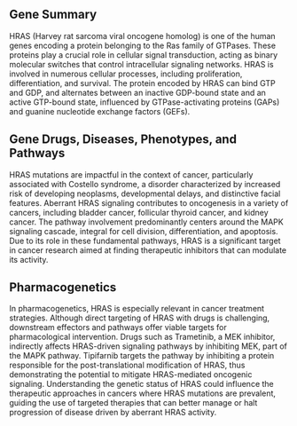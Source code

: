 ## Gene Summary
HRAS (Harvey rat sarcoma viral oncogene homolog) is one of the human genes encoding a protein belonging to the Ras family of GTPases. These proteins play a crucial role in cellular signal transduction, acting as binary molecular switches that control intracellular signaling networks. HRAS is involved in numerous cellular processes, including proliferation, differentiation, and survival. The protein encoded by HRAS can bind GTP and GDP, and alternates between an inactive GDP-bound state and an active GTP-bound state, influenced by GTPase-activating proteins (GAPs) and guanine nucleotide exchange factors (GEFs).

## Gene Drugs, Diseases, Phenotypes, and Pathways
HRAS mutations are impactful in the context of cancer, particularly associated with Costello syndrome, a disorder characterized by increased risk of developing neoplasms, developmental delays, and distinctive facial features. Aberrant HRAS signaling contributes to oncogenesis in a variety of cancers, including bladder cancer, follicular thyroid cancer, and kidney cancer. The pathway involvement predominantly centers around the MAPK signaling cascade, integral for cell division, differentiation, and apoptosis. Due to its role in these fundamental pathways, HRAS is a significant target in cancer research aimed at finding therapeutic inhibitors that can modulate its activity.

## Pharmacogenetics
In pharmacogenetics, HRAS is especially relevant in cancer treatment strategies. Although direct targeting of HRAS with drugs is challenging, downstream effectors and pathways offer viable targets for pharmacological intervention. Drugs such as Trametinib, a MEK inhibitor, indirectly affects HRAS-driven signaling pathways by inhibiting MEK, part of the MAPK pathway. Tipifarnib targets the pathway by inhibiting a protein responsible for the post-translational modification of HRAS, thus demonstrating the potential to mitigate HRAS-mediated oncogenic signaling. Understanding the genetic status of HRAS could influence the therapeutic approaches in cancers where HRAS mutations are prevalent, guiding the use of targeted therapies that can better manage or halt progression of disease driven by aberrant HRAS activity.